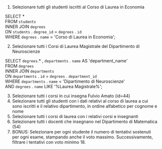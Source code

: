 1. Selezionare tutti gli studenti iscritti al Corso di Laurea in Economia

SELECT \*  
FROM `students`  
INNER JOIN `degrees`  
ON `students` . `degree_id` = `degrees` . `id`  
WHERE `degrees` . `name` = 'Corso di Laurea in Economia';

2. Selezionare tutti i Corsi di Laurea Magistrale del Dipartimento di
   Neuroscienze

SELECT `degrees`.\* , `departments` . `name` AS 'department_name'  
FROM `degrees`  
INNER JOIN `departments`  
ON `departments` . `id` = `degrees` . `department_id`  
WHERE `departments` . `name` = 'Dipartimento di Neuroscienze'  
AND `degrees` . `name` LIKE '%Laurea Magistrale%';

3. Selezionare tutti i corsi in cui insegna Fulvio Amato (id=44)
4. Selezionare tutti gli studenti con i dati relativi al corso di laurea a cui
   sono iscritti e il relativo dipartimento, in ordine alfabetico per cognome e
   nome
5. Selezionare tutti i corsi di laurea con i relativi corsi e insegnanti
6. Selezionare tutti i docenti che insegnano nel Dipartimento di
   Matematica (54)
7. BONUS: Selezionare per ogni studente il numero di tentativi sostenuti
   per ogni esame, stampando anche il voto massimo. Successivamente,
   filtrare i tentativi con voto minimo 18.
